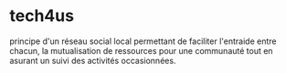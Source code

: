 # tech4us
principe d'un réseau social local permettant de faciliter l'entraide entre chacun, la mutualisation de ressources pour une communauté tout en asurant un suivi des activités occasionnées.
